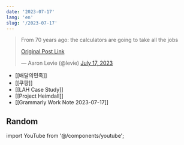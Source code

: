 ```yaml
---
date: '2023-07-17'
lang: 'en'
slug: '/2023-07-17'
---
```


<blockquote class="twitter-tweet">

From 70 years ago: the calculators are going to take all the jobs

[Original Post Link](https://t.co/V5drIEmBT0)

&mdash; Aaron Levie (@levie) [July 17, 2023](https://twitter.com/levie/status/1680821007333068800?ref_src=twsrc%5Etfw)

</blockquote>

- [[배달의민족]]
- [[쿠팡]]
- [[LAH Case Study]]
- [[Project Heimdall]]
- [[Grammarly Work Note 2023-07-17]]

## Random

import YouTube from '@/components/youtube';

<YouTube id="okVTSehE414"/>
